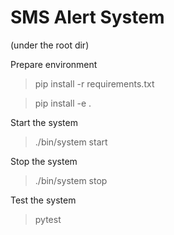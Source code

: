 SMS Alert System
========================
(under the root dir)

Prepare environment
> pip install -r requirements.txt

> pip install -e .

Start the system
> ./bin/system start

Stop the system
> ./bin/system stop

Test the system
> pytest
